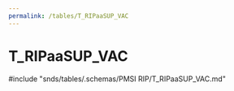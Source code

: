 ```yaml
---
permalink: /tables/T_RIPaaSUP_VAC
---
```

# T\_RIPaaSUP\_VAC
<!-- SPDX-License-Identifier: MPL-2.0 -->

<!-- ATTENTION : Ne pas supprimer ou modifier la ligne ci-dessous -->
#include "snds/tables/.schemas/PMSI RIP/T_RIPaaSUP_VAC.md"
<!-- ATTENTION : Ne pas supprimer ou modifier la ligne ci-dessus -->
